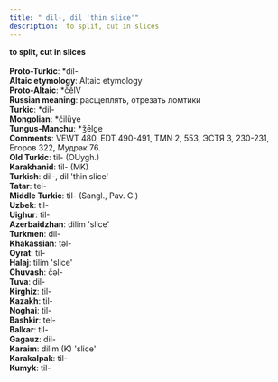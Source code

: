 ```yaml
---
title: " dil-, dil 'thin slice'"
description:  to split, cut in slices
---
```

<strong> to split, cut in slices</strong><br><br>
<strong>Proto-Turkic</strong>:  *dil-<br>
<strong>Altaic etymology</strong>:  Altaic etymology<br>
<strong> Proto-Altaic</strong>:  *čḕlV<br>
<strong>Russian meaning</strong>:  расщеплять, отрезать ломтики<br>
<strong>Turkic</strong>:  *dil-<br>
<strong>Mongolian</strong>:  *čilüɣe<br>
<strong>Tungus-Manchu</strong>:  *ǯēlge<br>
<strong>Comments</strong>:  VEWT 480, EDT 490-491, TMN 2, 553, ЭСТЯ 3, 230-231, Егоров 322, Мудрак 76.<br>
<strong>Old Turkic</strong>:  til- (OUygh.)<br>
<strong>Karakhanid</strong>:  til- (MK)<br>
<strong>Turkish</strong>:  dil-, dil 'thin slice'<br>
<strong>Tatar</strong>:  tel-<br>
<strong>Middle Turkic</strong>:  til- (Sangl., Pav. C.)<br>
<strong>Uzbek</strong>:  til-<br>
<strong>Uighur</strong>:  til-<br>
<strong>Azerbaidzhan</strong>:  dilim 'slice'<br>
<strong>Turkmen</strong>:  dil-<br>
<strong>Khakassian</strong>:  tǝl-<br>
<strong>Oyrat</strong>:  til-<br>
<strong>Halaj</strong>:  tilim 'slice'<br>
<strong>Chuvash</strong>:  čǝl-<br>
<strong>Tuva</strong>:  dil-<br>
<strong>Kirghiz</strong>:  til-<br>
<strong>Kazakh</strong>:  til-<br>
<strong>Noghai</strong>:  til-<br>
<strong>Bashkir</strong>:  tel-<br>
<strong>Balkar</strong>:  til-<br>
<strong>Gagauz</strong>:  dil-<br>
<strong>Karaim</strong>:  dilim (K) 'slice'<br>
<strong>Karakalpak</strong>:  til-<br>
<strong>Kumyk</strong>:  til-<br>


